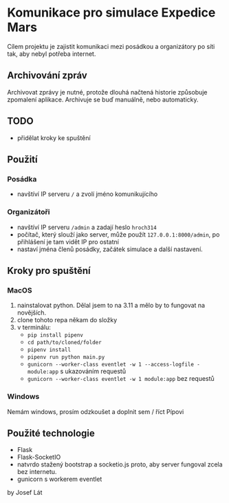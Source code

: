 # Komunikace pro simulace Expedice Mars
Cílem projektu je zajistit komunikaci mezi posádkou a organizátory po síti tak, aby nebyl potřeba internet. 

## Archivování zpráv

Archivovat zprávy je nutné, protože dlouhá načtená historie způsobuje zpomalení aplikace. Archivuje se buď manuálně, nebo automaticky.

## TODO

- přidělat kroky ke spuštění

## Použití

### Posádka

- navštíví IP serveru `/` a zvolí jméno komunikujícího

### Organizátoři

- navštíví IP serveru `/admin` a zadají heslo `hroch314`
- počítač, který slouží jako server, může použít `127.0.0.1:8000/admin`, po přihlášení je tam vidět IP pro ostatní
- nastaví jména členů posádky, začátek simulace a další nastavení.

## Kroky pro spuštění

### MacOS

1. nainstalovat python. Dělal jsem to na 3.11 a mělo by to fungovat na novějších.
2. clone tohoto repa někam do složky
3. v terminálu:
    - `pip install pipenv`
    - `cd path/to/cloned/folder`
    - `pipenv install`
    - `pipenv run python main.py`
    - `gunicorn --worker-class eventlet -w 1 --access-logfile - module:app` s ukazováním requestů
    - `gunicorn --worker-class eventlet -w 1 module:app` bez requestů

### Windows

Nemám windows, prosím odzkoušet a doplnit sem / říct Pípovi

## Použité technologie

- Flask
- Flask-SocketIO
- natvrdo stažený bootstrap a socketio.js proto, aby server fungoval zcela bez internetu.
- gunicorn s workerem eventlet

by Josef Lát